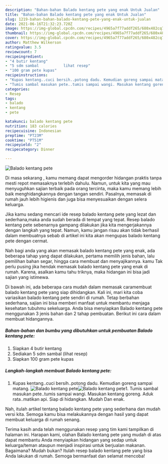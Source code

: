 ```yaml
---
description: "Bahan-bahan Balado kentang pete yang enak Untuk Jualan"
title: "Bahan-bahan Balado kentang pete yang enak Untuk Jualan"
slug: 1219-bahan-bahan-balado-kentang-pete-yang-enak-untuk-jualan
date: 2021-06-16T21:32:23.720Z
image: https://img-global.cpcdn.com/recipes/4965a7f77addf265/680x482cq70/balado-kentang-pete-foto-resep-utama.jpg
thumbnail: https://img-global.cpcdn.com/recipes/4965a7f77addf265/680x482cq70/balado-kentang-pete-foto-resep-utama.jpg
cover: https://img-global.cpcdn.com/recipes/4965a7f77addf265/680x482cq70/balado-kentang-pete-foto-resep-utama.jpg
author: Matthew Wilkerson
ratingvalue: 3.5
reviewcount: 7
recipeingredient:
- "4 butir kentang"
- "5 sdm sambal           lihat resep"
- "100 gram pete kupas"
recipeinstructions:
- "Kupas kentang..cuci bersih..potong dadu. Kemudian goreng sampai matang."
- "Tumis sambal masukan pete..tumis sampai wangi. Masukan kentang goreng. Aduk rata..matikan api. Siap di hidangkan. Mudah Dan enak."
categories:
- Resep
tags:
- balado
- kentang
- pete

katakunci: balado kentang pete 
nutrition: 183 calories
recipecuisine: Indonesian
preptime: "PT23M"
cooktime: "PT51M"
recipeyield: "2"
recipecategory: Dinner

---
```



![Balado kentang pete](https://img-global.cpcdn.com/recipes/4965a7f77addf265/680x482cq70/balado-kentang-pete-foto-resep-utama.jpg)

Di masa  sekarang , kamu memang dapat mengorder hidangan praktis tanpa mesti repot memasaknya terlebih dahulu. Namun, untuk kita yang mau menyuguhkan sajian terbaik pada orang tercinta, maka kamu memang lebih baik menghidangkannya dengan tangan sendiri. Pasalnya, memasak di rumah jauh lebih higienis dan juga bisa menyesuaikan dengan selera keluarga.

Jika kamu sedang mencari ide resep balado kentang pete yang lezat dan sederhana,maka anda sudah berada di tempat yang tepat. Resep balado kentang pete  sebenarnya gampang dilakukan jika kita mengerjakannya dengan langkah yang tepat. Namun, kamu jangan risau akan tidak berhasil dalam membuatnya 
sebab di artikel ini kita akan mengupas balado kentang pete dengan cermat.  



Nah bagi anda yang akan memasak balado kentang pete yang enak, ada beberapa tahap yang dapat dilakukan, pertama memilih jenis bahan, lalu pemilihan bahan segar, hingga cara membuat dan menyajikannya. kamu Tak perlu pusing jika hendak memasak balado kentang pete yang enak di rumah. Karena, asalkan kamu  tahu triknya, maka hidangan ini bisa jadi sajian yang istimewa.

Di bawah ini, ada beberapa cara mudah dalam memasak caramembuat balado kentang pete yang siap dihidangkan. Kali ini, mari kita coba variasikan balado kentang pete sendiri di rumah. Tetap berbahan sederhana, sajian ini bisa memberi manfaat untuk membantu menjaga kesehatan tubuhmu sekeluarga. Anda bisa menyiapkan Balado kentang pete menggunakan 3 jenis bahan dan 2 tahap pembuatan. Berikut ini cara dalam membuat hidangannya.

<!--inarticleads1-->

##### Bahan-bahan dan bumbu yang dibutuhkan untuk pembuatan Balado kentang pete:

1. Siapkan 4 butir kentang
1. Sediakan 5 sdm sambal           (lihat resep)
1. Siapkan 100 gram pete kupas




<!--inarticleads2-->

##### Langkah-langkah membuat Balado kentang pete:

1. Kupas kentang..cuci bersih..potong dadu. Kemudian goreng sampai matang.
<img src="https://img-global.cpcdn.com/steps/217c0ccb210ae24e/160x128cq70/balado-kentang-pete-langkah-memasak-1-foto.jpg" alt="Balado kentang pete"><img src="https://img-global.cpcdn.com/steps/c39ac3432e2527f6/160x128cq70/balado-kentang-pete-langkah-memasak-1-foto.jpg" alt="Balado kentang pete">1. Tumis sambal masukan pete..tumis sampai wangi. Masukan kentang goreng. Aduk rata..matikan api. Siap di hidangkan. Mudah Dan enak.




Nah, itulah artikel tentang  balado kentang pete  yang sederhana dan mudah versi kita. Semoga kamu bisa melakukannya dengan hasil yang dapat membuat keluarga di rumah senang. 

Terima kasih anda telah menggunakan resep yang tim kami tampilkan di halaman ini. Harapan kami, olahan  Balado kentang pete yang mudah di atas dapat membantu Anda menyiapkan hidangan yang sedap untuk keluarga/teman ataupun menjadi inspirasi untuk berjualan makanan. Bagaimana? Mudah bukan? Itulah resep balado kentang pete yang bisa Anda lakukan di rumah. Semoga bermanfaat dan selamat mencoba!

